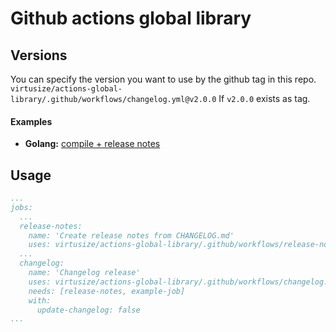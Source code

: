 # Github actions global library

## Versions

You can specify the version you want to use by the github tag in this repo.
`virtusize/actions-global-library/.github/workflows/changelog.yml@v2.0.0` If `v2.0.0` exists as tag.

#### Examples

- **Golang:** [compile + release notes](https://github.com/virtusize/terraform-provider-clickhouse/blob/main/.github/workflows/release.yml)


## Usage

```yml
...
jobs:
  ...
  release-notes:
    name: 'Create release notes from CHANGELOG.md'
    uses: virtusize/actions-global-library/.github/workflows/release-notes.yml
  ...
  changelog:
    name: 'Changelog release'
    uses: virtusize/actions-global-library/.github/workflows/changelog.yml
    needs: [release-notes, example-job]
    with:
      update-changelog: false
...
```
